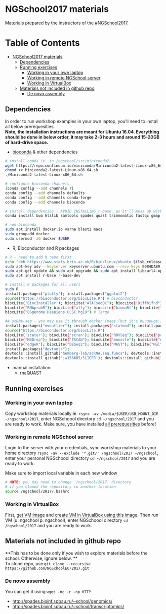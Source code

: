 # NGSchool2017 materials

Materials prepared by the instructors of the [#NGSchool2017](https://ngschool.eu/2017). 

Table of Contents
=================

   * [NGSchool2017 materials](#ngschool2017-materials)
      * [Dependencies](#dependencies)
      * [Running exercises](#running-exercises)
         * [Working in your own laptop](#working-in-your-own-laptop)
         * [Working in remote NGSchool server](#working-in-remote-ngschool-server)
         * [Working in VirtualBox](#working-in-virtualbox)
      * [Materials not included in github repo](#materials-not-included-in-github-repo)
         * [De novo assembly](#de-novo-assembly)


## Dependencies
In order to run workshop examples in your own laptop, you'll need to install all below prerequesities.  
**Note, the installation instructions are meant for Ubuntu 16.04. 
Everything should be done in below order, it may take 2-3 hours and around 15-20GB of hard-drive space.**

- [bioconda](https://bioconda.github.io/) & other dependencies
```bash
# install conda ie. in /ngschool/src/miniconda2
wget https://repo.continuum.io/miniconda/Miniconda2-latest-Linux-x86_64.sh
chmod +x Miniconda2-latest-Linux-x86_64.sh
./Miniconda2-latest-Linux-x86_64.sh

# configure bioconda channels
(conda config --add channels r)
conda config --add channels defaults
conda config --add channels conda-forge
conda config --add channels bioconda

# install dependencies - AVOID INSTALLING r-base, as it'll mess up with native R installation
conda install bwa htslib samtools spades quast trimmomatic fastqc gmap blat blast qualimap star busco tophat bowtie2 gawk igv seqtk glimmer exonerate muscle fasttree mcl trimal augustus homer bedtools bbmap gffutils

# non-bioconda
sudo apt install docker.io varna blast2 macs
sudo groupadd docker
sudo usermod -aG docker $USER
```

- R, Bioconductor and R packages
```bash
# R - need to add R repo first
echo "deb https://www.stats.bris.ac.uk/R/bin/linux/ubuntu $(lsb_release -c | xargs | cut -f2 -d' ')/" | sudo tee -a /etc/apt/sources.list
sudo apt-key adv --keyserver keyserver.ubuntu.com --recv-keys E084DAB9
sudo apt-get update && sudo apt upgrade && sudo apt install libcurl4-openssl-dev libxml2-dev libcairo2-dev libxt-dev libssl-dev
sudo apt install r-base r-base-dev

# install R packages for all users
sudo R
install.packages("plotly"); install.packages("ggplot2")
source("https://bioconductor.org/biocLite.R") # bioconductor
biocLite('BiocInstaller'); biocLite("ATACseqQC"); biocLite("Diffbifnd"); biocLite("affyPLM"); biocLite("arrayMvout"); biocLite("arrayQualityMetrics"); biocLite("gcrma"); biocLite("hgu133acdf"); biocLite("hgu133plus2.db"); biocLite("simpleaffy")
biocLite("RNAprobR"); biocLite("affy"); biocLite("biomaRt"); biocLite("geneplotter"); biocLite("gplots"); biocLite("limma"); biocLite("sva"); biocLite("Rsamtools"); biocLite("ChIPseeker"); 
biocLite("BSgenome.Hsapiens.UCSC.hg19") # large

## scRNA-seq - you may use it through docker image (but it's huuuuuge!)
install.packages("mvoutlier"); install.packages("statmod"); install.packages("pheatmap"); install.packages("ROCR")
source("https://bioconductor.org/biocLite.R")
biocLite('scater'); biocLite('scran'); biocLite("RUVSeq"); biocLite("pcaMethods"); biocLite("SC3")
biocLite("M3Drop"); biocLite("TSCAN"); biocLite("monocle"); biocLite("destiny");
biocLite("edgeR"); biocLite("DESeq2"); biocLite("MAST"); biocLite("MultiAssayExperiment"); biocLite("SummarizedExperiment")
install.packages("devtools");
devtools::install_github("hemberg-lab/scRNA.seq.funcs"); devtools::install_github("JustinaZ/pcaReduce"); devtools::install_github('satijalab/seurat')
devtools::install_github('jw156605/SLICER'); devtools::install_github("hms-dbmi/scde", build_vignettes = FALSE)
```

- manual installation
  - [rnaQUAST](http://cab.spbu.ru/software/rnaquast/)

## Running exercises

### Working in your own laptop
Copy workshop materials locally ie. `rsync -av /media/$USER/USB_MOUNT_DIR ~/ngschool/2017`,
enter NGSchoool directory `cd ~/ngschool/2017` and you are ready to work.
Make sure, you have installed [all prerequesities](#dependencies) before! 

### Working in remote NGSchool server
Login to the server with your credentials,
sync workshop materials to your home directory `rsync -av --exclude '*.git/' /ngschool/2017 ~/ngschool`, 
enter your personal NGSchoool directory `cd ~/ngschool/2017` and you are ready to work.

Make sure to import local variable in each new window
```bash
# NOTE: you may need to change `/ngschool/2017` directory
# if you cloned the repository to another location
source /ngschool/2017/.bashrc
```

### Working in VirtualBox
First, [get VM image](http://zdglab.iimcb.gov.pl/cluster/ngschool/2017/VM/Ubuntu16.04.3.vdi)
and [create VM in VirtualBox using this image](http://linuxbsdos.com/2015/11/13/how-to-import-a-virtual-machine-image-into-virtualbox/). 
Then run VM (u: ngschool p: ngschool), enter NGSchoool directory `cd /ngschool/2017` and you are ready to work. 

## Materials not included in github repo
**This has to be done only if you wish to explore materials before the school. Otherwise, ignore below. **  
To clone repo, use `git clone --recursive https://github.com/NGSchoolEU/2017.git`

### De novo assembly
You can get it using `wget -nc -r -np HTTP`
- http://spades.bioinf.spbau.ru/~school/genomics/
- http://spades.bioinf.spbau.ru/~school/transcriptomics/

